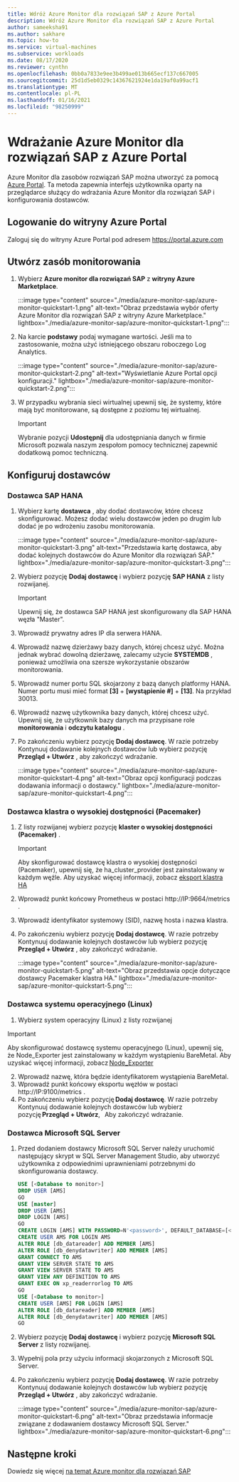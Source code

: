 ```yaml
---
title: Wdróż Azure Monitor dla rozwiązań SAP z Azure Portal
description: Wdróż Azure Monitor dla rozwiązań SAP z Azure Portal
author: sameeksha91
ms.author: sakhare
ms.topic: how-to
ms.service: virtual-machines
ms.subservice: workloads
ms.date: 08/17/2020
ms.reviewer: cynthn
ms.openlocfilehash: 0bb0a7833e9ee3b499ae013b665ecf137c667005
ms.sourcegitcommit: 25d1d5eb0329c14367621924e1da19af0a99acf1
ms.translationtype: MT
ms.contentlocale: pl-PL
ms.lasthandoff: 01/16/2021
ms.locfileid: "98250999"
---
```

# <a name="deploy-azure-monitor-for-sap-solutions-with-azure-portal"></a>Wdrażanie Azure Monitor dla rozwiązań SAP z Azure Portal

Azure Monitor dla zasobów rozwiązań SAP można utworzyć za pomocą [Azure Portal](https://azure.microsoft.com/features/azure-portal). Ta metoda zapewnia interfejs użytkownika oparty na przeglądarce służący do wdrażania Azure Monitor dla rozwiązań SAP i konfigurowania dostawców.

## <a name="sign-in-to-azure-portal"></a>Logowanie do witryny Azure Portal

Zaloguj się do witryny Azure Portal pod adresem https://portal.azure.com

## <a name="create-monitoring-resource"></a>Utwórz zasób monitorowania

1. Wybierz **Azure monitor dla rozwiązań SAP** z **witryny Azure Marketplace**.

   :::image type="content" source="./media/azure-monitor-sap/azure-monitor-quickstart-1.png" alt-text="Obraz przedstawia wybór oferty Azure Monitor dla rozwiązań SAP z witryny Azure Marketplace." lightbox="./media/azure-monitor-sap/azure-monitor-quickstart-1.png":::

2. Na karcie **podstawy** podaj wymagane wartości. Jeśli ma to zastosowanie, można użyć istniejącego obszaru roboczego Log Analytics.

   :::image type="content" source="./media/azure-monitor-sap/azure-monitor-quickstart-2.png" alt-text="Wyświetlanie Azure Portal opcji konfiguracji." lightbox="./media/azure-monitor-sap/azure-monitor-quickstart-2.png":::

3. W przypadku wybrania sieci wirtualnej upewnij się, że systemy, które mają być monitorowane, są dostępne z poziomu tej wirtualnej. 

   > [!IMPORTANT]
   > Wybranie pozycji **Udostępnij** dla udostępniania danych w firmie Microsoft pozwala naszym zespołom pomocy technicznej zapewnić dodatkową pomoc techniczną.

## <a name="configure-providers"></a>Konfiguruj dostawców

### <a name="sap-hana-provider"></a>Dostawca SAP HANA 

1. Wybierz kartę **dostawca** , aby dodać dostawców, które chcesz skonfigurować. Możesz dodać wielu dostawców jeden po drugim lub dodać je po wdrożeniu zasobu monitorowania. 

   :::image type="content" source="./media/azure-monitor-sap/azure-monitor-quickstart-3.png" alt-text="Przedstawia kartę dostawca, aby dodać kolejnych dostawców do Azure Monitor dla rozwiązań SAP." lightbox="./media/azure-monitor-sap/azure-monitor-quickstart-3.png":::

2. Wybierz pozycję **Dodaj dostawcę** i wybierz pozycję **SAP HANA** z listy rozwijanej. 

   > [!IMPORTANT]
   > Upewnij się, że dostawca SAP HANA jest skonfigurowany dla SAP HANA węzła "Master".

3. Wprowadź prywatny adres IP dla serwera HANA.

4. Wprowadź nazwę dzierżawy bazy danych, której chcesz użyć. Można jednak wybrać dowolną dzierżawę, zalecamy użycie **SYSTEMDB** , ponieważ umożliwia ona szersze wykorzystanie obszarów monitorowania. 

5. Wprowadź numer portu SQL skojarzony z bazą danych platformy HANA. Numer portu musi mieć format **[3]**  +  **[wystąpienie #]**  +  **[13]**. Na przykład 30013. 

6. Wprowadź nazwę użytkownika bazy danych, której chcesz użyć. Upewnij się, że użytkownik bazy danych ma przypisane role **monitorowania** i **odczytu katalogu** . 

7. Po zakończeniu wybierz pozycję **Dodaj dostawcę**. W razie potrzeby Kontynuuj dodawanie kolejnych dostawców lub wybierz pozycję **Przegląd + Utwórz** , aby zakończyć wdrażanie.

   :::image type="content" source="./media/azure-monitor-sap/azure-monitor-quickstart-4.png" alt-text="Obraz opcji konfiguracji podczas dodawania informacji o dostawcy." lightbox="./media/azure-monitor-sap/azure-monitor-quickstart-4.png":::

### <a name="high-availability-cluster-pacemaker-provider"></a>Dostawca klastra o wysokiej dostępności (Pacemaker)

1. Z listy rozwijanej wybierz pozycję **klaster o wysokiej dostępności (Pacemaker)** . 

   > [!IMPORTANT]
   > Aby skonfigurować dostawcę klastra o wysokiej dostępności (Pacemaker), upewnij się, że ha_cluster_provider jest zainstalowany w każdym węźle. Aby uzyskać więcej informacji, zobacz [eksport klastra HA](https://github.com/ClusterLabs/ha_cluster_exporter#installation)

2. Wprowadź punkt końcowy Prometheus w postaci http://IP:9664/metrics . 
 
3. Wprowadź identyfikator systemowy (SID), nazwę hosta i nazwa klastra.

4. Po zakończeniu wybierz pozycję **Dodaj dostawcę**. W razie potrzeby Kontynuuj dodawanie kolejnych dostawców lub wybierz pozycję **Przegląd + Utwórz** , aby zakończyć wdrażanie.

   :::image type="content" source="./media/azure-monitor-sap/azure-monitor-quickstart-5.png" alt-text="Obraz przedstawia opcje dotyczące dostawcy Pacemaker klastra HA." lightbox="./media/azure-monitor-sap/azure-monitor-quickstart-5.png":::


### <a name="os-linux-provider"></a>Dostawca systemu operacyjnego (Linux) 

1. Wybierz system operacyjny (Linux) z listy rozwijanej 

> [!IMPORTANT]
> Aby skonfigurować dostawcę systemu operacyjnego (Linux), upewnij się, że Node_Exporter jest zainstalowany w każdym wystąpieniu BareMetal. Aby uzyskać więcej informacji, zobacz [Node_Exporter](https://github.com/prometheus/node_exporter)

2. Wprowadź nazwę, która będzie identyfikatorem wystąpienia BareMetal.
3. Wprowadź punkt końcowy eksportu węzłów w postaci http://IP:9100/metrics .
4. Po zakończeniu wybierz pozycję **Dodaj dostawcę**. W razie potrzeby Kontynuuj dodawanie kolejnych dostawców lub wybierz pozycję **Przegląd + Utwórz**,   Aby zakończyć wdrażanie. 


### <a name="microsoft-sql-server-provider"></a>Dostawca Microsoft SQL Server

1. Przed dodaniem dostawcy Microsoft SQL Server należy uruchomić następujący skrypt w SQL Server Management Studio, aby utworzyć użytkownika z odpowiednimi uprawnieniami potrzebnymi do skonfigurowania dostawcy.

   ```sql
   USE [<Database to monitor>]
   DROP USER [AMS]
   GO
   USE [master]
   DROP USER [AMS]
   DROP LOGIN [AMS]
   GO
   CREATE LOGIN [AMS] WITH PASSWORD=N'<password>', DEFAULT_DATABASE=[<Database to monitor>], DEFAULT_LANGUAGE=[us_english], CHECK_EXPIRATION=OFF, CHECK_POLICY=OFF
   CREATE USER AMS FOR LOGIN AMS
   ALTER ROLE [db_datareader] ADD MEMBER [AMS]
   ALTER ROLE [db_denydatawriter] ADD MEMBER [AMS]
   GRANT CONNECT TO AMS
   GRANT VIEW SERVER STATE TO AMS
   GRANT VIEW SERVER STATE TO AMS
   GRANT VIEW ANY DEFINITION TO AMS
   GRANT EXEC ON xp_readerrorlog TO AMS
   GO
   USE [<Database to monitor>]
   CREATE USER [AMS] FOR LOGIN [AMS]
   ALTER ROLE [db_datareader] ADD MEMBER [AMS]
   ALTER ROLE [db_denydatawriter] ADD MEMBER [AMS]
   GO
   ``` 

2. Wybierz pozycję **Dodaj dostawcę** i wybierz pozycję **Microsoft SQL Server** z listy rozwijanej. 

3. Wypełnij pola przy użyciu informacji skojarzonych z Microsoft SQL Server. 

4. Po zakończeniu wybierz pozycję **Dodaj dostawcę**. W razie potrzeby Kontynuuj dodawanie kolejnych dostawców lub wybierz pozycję **Przegląd + Utwórz** , aby zakończyć wdrażanie.

     :::image type="content" source="./media/azure-monitor-sap/azure-monitor-quickstart-6.png" alt-text="Obraz przedstawia informacje związane z dodawaniem dostawcy Microsoft SQL Server." lightbox="./media/azure-monitor-sap/azure-monitor-quickstart-6.png":::

## <a name="next-steps"></a>Następne kroki

Dowiedz się więcej [na temat Azure monitor dla rozwiązań SAP](azure-monitor-overview.md)

